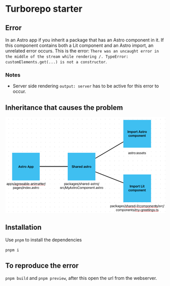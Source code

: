 # Turborepo starter

## Error

In an Astro app if you inherit a package that has an Astro component in it.
If this component contains both a Lit component and an Astro import, an unrelated
error occurs. This is the error: `There was an uncaught error in the middle of the stream while rendering /.
TypeError: customElements.get(...) is not a constructor`.

### Notes

- Server side rendering `output: server` has to be active for this error to occur.

## Inheritance that causes the problem

![The inheritance tree: The app inherits an npm package, which inherits both an astro package and a lit component](./inheritance-tree.png)

## Installation

Use `pnpm` to install the dependencies

`pnpm i`

## To reproduce the error

`pnpm build` and `pnpm preview`, after this open the url from the webserver.
